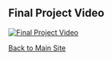 ## Final Project Video

[![Final Project Video](http://img.youtube.com/vi/4ojv8l-ttlM/0.jpg)](http://www.youtube.com/watch?v=4ojv8l-ttlM "Final Project Video")

[Back to Main Site](https://prephq.github.io/PrepHQ_Connect/)
